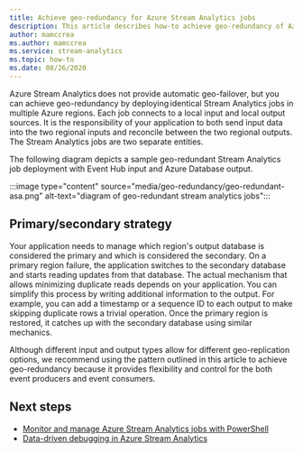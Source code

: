 ```yaml
---
title: Achieve geo-redundancy for Azure Stream Analytics jobs 
description: This article describes how-to achieve geo-redundancy of Azure Stream Analytics jobs instead of geo-failover.
author: mamccrea
ms.author: mamccrea
ms.service: stream-analytics
ms.topic: how-to
ms.date: 08/26/2020
---
```


Azure Stream Analytics does not provide automatic geo-failover, but you can achieve geo-redundancy by deploying identical Stream Analytics jobs in multiple Azure regions. Each job connects to a local input and local output sources. It is the responsibility of your application to both send input data into the two regional inputs and reconcile between the two regional outputs. The Stream Analytics jobs are two separate entities.

The following diagram depicts a sample geo-redundant Stream Analytics job deployment with Event Hub input and Azure Database output.

:::image type="content" source="media/geo-redundancy/geo-redundant-asa.png" alt-text="diagram of geo-redundant stream analytics jobs":::

## Primary/secondary strategy

Your application needs to manage which region's output database is considered the primary and which is considered the secondary. On a primary region failure, the application switches to the secondary database and starts reading updates from that database. The actual mechanism that allows minimizing duplicate reads depends on your application. You can simplify this process by writing additional information to the output. For example, you can add a timestamp or a sequence ID to each output to make skipping duplicate rows a trivial operation. Once the primary region is restored, it catches up with the secondary database using similar mechanics.

Although different input and output types allow for different geo-replication options, we recommend using the pattern outlined in this article to achieve geo-redundancy because it provides flexibility and control for the both event producers and event consumers.

## Next steps

* [Monitor and manage Azure Stream Analytics jobs with PowerShell](stream-analytics-monitor-and-manage-jobs-use-powershell.md)
* [Data-driven debugging in Azure Stream Analytics](stream-analytics-job-diagram-with-metrics.md)